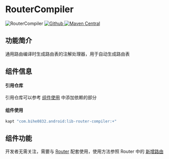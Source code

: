 # RouterCompiler

![RouterCompiler](https://img.shields.io/badge/AndroidAppFactory-RouterCompiler-brightgreen)
[ ![Github](https://img.shields.io/badge/Github-RouterCompiler-brightgreen?style=social) ](https://github.com/bihe0832/AndroidAppFactory/tree/master/RouterCompiler)
[ ![Maven Central](https://img.shields.io/maven-central/v/com.bihe0832.android/lib-router-compiler) ](https://search.maven.org/artifact/com.bihe0832.android/lib-router-compiler)

## 功能简介

通用路由编译时生成路由表的注解处理器，用于自动生成路由表

## 组件信息

#### 引用仓库

引用仓库可以参考 [组件使用](./../start.md) 中添加依赖的部分

#### 组件使用

```groovy
kapt "com.bihe0832.android:lib-router-compiler:+"
```

## 组件功能

开发者无需关注，需要与 [Router](./lib-router.md) 配套使用，使用方法参照 Router 中的 [新增路由](./lib-router.md#新增路由) 